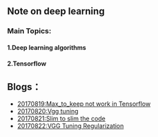 ## Note on deep learning

### Main Topics:

#### 1.Deep learning algorithms
#### 2.Tensorflow

## Blogs：
- [20170819:Max_to_keep not work in Tensorflow](/daily_reports/20170819_work_around_max_to_keep_not_work.md) 
- [20170820:Vgg tuning](/daily_reports/20170820_vgg_tuning.md)
- [20170821:Slim to slim the code](/daily_reports/20170821_use_slim.md)
- [20170822:VGG Tuning Regularization](/daily_reports/20170822_vgg_tuning_regularization_simplify.md)
